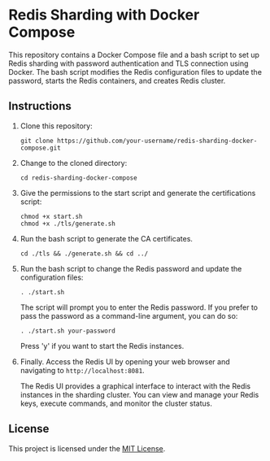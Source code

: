 # Redis Sharding with Docker Compose

This repository contains a Docker Compose file and a bash script to set up Redis sharding with password authentication and TLS connection using Docker. The bash script modifies the Redis configuration files to update the password, starts the Redis containers, and creates Redis cluster.

## Instructions

1. Clone this repository:

   ```
   git clone https://github.com/your-username/redis-sharding-docker-compose.git
   ```

2. Change to the cloned directory:

   ```
   cd redis-sharding-docker-compose
   ```
   
3. Give the permissions to the start script and generate the certifications script:

   ```
   chmod +x start.sh
   chmod +x ./tls/generate.sh
   ```
4. Run the bash script to generate the CA certificates.

   ```
   cd ./tls && ./generate.sh && cd ../
   ```

5. Run the bash script to change the Redis password and update the configuration files:

   ```
   . ./start.sh
   ```
   
   The script will prompt you to enter the Redis password. If you prefer to pass the password as a command-line argument, you can do so:

   ```
   . ./start.sh your-password
   ```

   Press 'y' if you want to start the Redis instances.

6. Finally. Access the Redis UI by opening your web browser and navigating to `http://localhost:8081`.

   The Redis UI provides a graphical interface to interact with the Redis instances in the sharding cluster. You can view and manage your Redis keys, execute commands, and monitor the cluster status.

## License

This project is licensed under the [MIT License](LICENSE).
